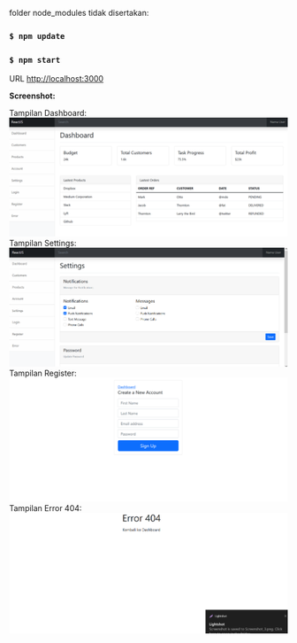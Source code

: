 folder node_modules tidak disertakan:

### `$ npm update`
### `$ npm start`

URL [http://localhost:3000](http://localhost:3000)


**Screenshot:**

Tampilan Dashboard:
![alt tag](https://github.com/zidni-bwi/react-dashboard/blob/main/Screenshot_10.png)
Tampilan Settings:
![alt tag](https://github.com/zidni-bwi/react-dashboard/blob/main/Screenshot_11.png)
Tampilan Register:
![alt tag](https://github.com/zidni-bwi/react-dashboard/blob/main/Screenshot_3.png)
Tampilan Error 404:
![alt tag](https://github.com/zidni-bwi/react-dashboard/blob/main/Screenshot_4.png)
